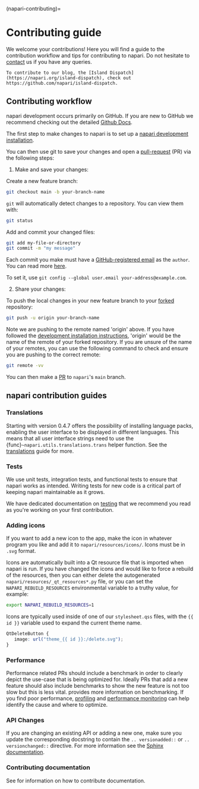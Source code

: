 (napari-contributing)=
# Contributing guide

We welcome your contributions! Here you will find a guide to the contribution
workflow and tips for contributing to napari. Do not hesitate to [contact](contact) us
if you have any queries.

```{note}
To contribute to our blog, the [Island Dispatch](https://napari.org/island-dispatch), check out https://github.com/napari/island-dispatch.
```

## Contributing workflow

napari development occurs primarily on GitHub. If you are new to GitHub we recommend checking out the detailed [Github Docs](https://docs.github.com/en).

The first step to make changes to napari is to
set up a [napari development installation](dev-installation).

You can then use git to save your changes and open a
[pull-request](https://docs.github.com/en/get-started/exploring-projects-on-github/contributing-to-a-project) (PR) via the following steps:

1. Make and save your changes:

Create a new feature branch:
```sh
git checkout main -b your-branch-name
```

`git` will automatically detect changes to a repository.
You can view them with:
```sh
git status
```

Add and commit your changed files:
```sh
git add my-file-or-directory
git commit -m "my message"
```

Each commit you make must have a [GitHub-registered email](https://github.com/settings/emails)
as the `author`. You can read more [here](https://docs.github.com/en/account-and-profile/setting-up-and-managing-your-personal-account-on-github/managing-email-preferences/setting-your-commit-email-address).

To set it, use `git config --global user.email your-address@example.com`.

2. Share your changes:

To push the local changes in your new feature branch to your
[forked](https://docs.github.com/en/get-started/exploring-projects-on-github/contributing-to-a-project#forking-a-repository) repository:

```sh
git push -u origin your-branch-name
```

Note we are pushing to the remote named 'origin' above. If you have followed the
[development installation instructions](dev-installation), 'origin' would be the name
of the remote of your forked repository. If you are unsure
of the name of your remotes, you can use the following command to check and
ensure you are pushing to the correct remote:

```sh
git remote -vv
```

You can then make a
[PR](https://docs.github.com/en/get-started/exploring-projects-on-github/contributing-to-a-project#making-a-pull-request) to `napari`'s `main` branch.

## napari contribution guides

### Translations

Starting with version 0.4.7 offers the possibility of installing language packs,
enabling the user interface to be displayed in different languages. This means that all
user interface strings need to use the {func}`~napari.utils.translations.trans` helper
function.
See the [translations](translations) guide for more.

### Tests

We use unit tests, integration tests, and functional tests to ensure that
napari works as intended. Writing tests for new code is a critical part of
keeping napari maintainable as it grows.

We have dedicated documentation on [testing](napari-testing) that we recommend you
read as you're working on your first contribution.

### Adding icons

If you want to add a new icon to the app, make the icon in whatever program you
like and add it to `napari/resources/icons/`.  Icons must be in `.svg` format.

Icons are automatically built into a Qt resource file that is imported when
napari is run.  If you have changed the icons and would like to force a rebuild
of the resources, then you can either delete the autogenerated
`napari/resources/_qt_resources*.py` file, or you can set the
`NAPARI_REBUILD_RESOURCES` environmental variable to a truthy value, for
example:

```sh
export NAPARI_REBUILD_RESOURCES=1
```

Icons are typically used inside of one of our `stylesheet.qss` files, with the
`{{ id }}` variable used to expand the current theme name.

```css
QtDeleteButton {
   image: url("theme_{{ id }}:/delete.svg");
}
```

### Performance

Performance related PRs should include a benchmark in order to clearly depict the
use-case that is being optimized for. Ideally PRs that add a new feature should
also include benchmarks to show the new feature is not too slow but this is less vital.
[](napari-benchmarks) provides more information on benchmarking. If you find
poor performance, [profiling](profiling) and [performance monitoring](napari-perfmon) can help
identify the cause and where to optimize.

### API Changes

If you are changing an existing API or adding a new one, make sure you update
the corresponding docstring to contain the `.. versionadded::` or
`.. versionchanged::` directive. For more information see the
[Sphinx documentation](https://www.sphinx-doc.org/en/master/usage/restructuredtext/directives.html#describing-changes-between-versions).

### Contributing documentation

See [](contributing-docs) for information on how to contribute documentation.

